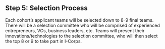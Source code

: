 ## Step 5: Selection Process

Each cohort’s applicant teams will be selected down to 8-9 final teams. There will be a selection committee who will be comprised of experienced entrepreneurs, VCs, business leaders, etc. Teams will present their innovations/technologies to the selection committee, who will then select the top 8 or 9 to take part in I-Corps. 

